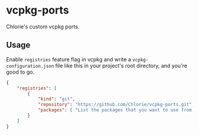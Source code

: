 # vcpkg-ports

Chlorie's custom vcpkg ports.

## Usage

Enable `registries` feature flag in vcpkg and write a `vcpkg-configuration.json` file like this in your project's root directory, and you're good to go.

```json
{
    "registries": [
        {
            "kind": "git",
            "repository": "https://github.com/Chlorie/vcpkg-ports.git",
            "packages": [ "List the packages that you want to use from my ports here" ]
        }
    ]
}
```
